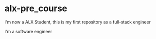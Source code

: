 
# alx-pre_course
I'm now a ALX Student, this is my first repository as a full-stack engineer

I'm a software engineer

